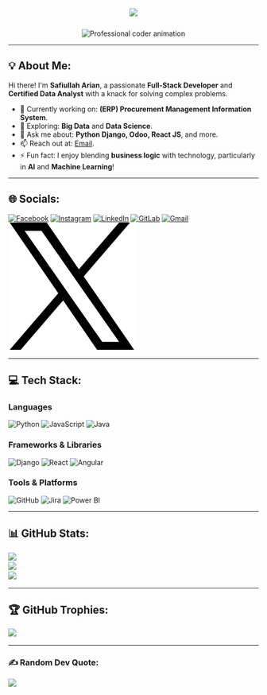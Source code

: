 <h1 align="center">
  <a href="https://git.io/typing-svg">
    <img src="https://readme-typing-svg.herokuapp.com/?lines=Hello,+There!+👋;I'm+Safiullah+Arian...;Full-Stack+Developer;Certified+Data+Analyst;Nice+to+meet+you!&center=true&size=30&color=fe428e">
  </a>
</h1>

<div align="center">
  <img src="https://github.com/user-attachments/assets/754f7f48-57b4-4b8f-9054-b21ef7803698" width="300px" alt="Professional coder animation" />
</div>

---

## 💡 About Me:
Hi there! I'm **Safiullah Arian**, a passionate **Full-Stack Developer** and **Certified Data Analyst** with a knack for solving complex problems.  
- 🔭 Currently working on: **(ERP) Procurement Management Information System**.  
- 🌱 Exploring: **Big Data** and **Data Science**.  
- 💬 Ask me about: **Python Django, Odoo, React JS**, and more.  
- 📫 Reach out at: [Email](mailto:ahsas.a246@gmail.com).  
- ⚡ Fun fact: I enjoy blending **business logic** with technology, particularly in **AI** and **Machine Learning**!  

---

## 🌐 Socials:
[![Facebook](https://img.shields.io/badge/Facebook-%231877F2.svg?logo=Facebook&logoColor=white)](https://www.facebook.com/profile.php?id=100004678578540) 
[![Instagram](https://img.shields.io/badge/Instagram-%23E4405F.svg?logo=Instagram&logoColor=white)](https://www.instagram.com/safiullah_arian) 
[![LinkedIn](https://img.shields.io/badge/LinkedIn-%230077B5.svg?logo=linkedin&logoColor=white)](https://www.linkedin.com/in/safiullaharian) 
[![GitLab](https://img.icons8.com/color/2x/gitlab.png)](https://gitlab.com/safiullah-arian)
[![Gmail](https://img.icons8.com/color/2x/gmail.png)](mailto:ahsas.a246@gmail.com)
[![Twitter](https://github.com/devicons/devicon/blob/master/icons/twitter/twitter-original.svg)](https://x.com/safiullaharian1)

---

## 💻 Tech Stack:
### Languages
![Python](https://img.shields.io/badge/python-3670A0?style=for-the-badge&logo=python&logoColor=ffdd54) 
![JavaScript](https://img.shields.io/badge/javascript-%23323330.svg?style=for-the-badge&logo=javascript&logoColor=%23F7DF1E) 
![Java](https://img.shields.io/badge/java-%23ED8B00.svg?style=for-the-badge&logo=openjdk&logoColor=white) 

### Frameworks & Libraries
![Django](https://img.shields.io/badge/django-%23092E20.svg?style=for-the-badge&logo=django&logoColor=white) 
![React](https://img.shields.io/badge/react-%2320232a.svg?style=for-the-badge&logo=react&logoColor=%2361DAFB) 
![Angular](https://img.shields.io/badge/angular-%23DD0031.svg?style=for-the-badge&logo=angular&logoColor=white) 

### Tools & Platforms
![GitHub](https://img.shields.io/badge/github-%23121011.svg?style=for-the-badge&logo=github&logoColor=white) 
![Jira](https://img.shields.io/badge/jira-%230A0FFF.svg?style=for-the-badge&logo=jira&logoColor=white) 
![Power BI](https://img.shields.io/badge/power_bi-F2C811?style=for-the-badge&logo=powerbi&logoColor=black)

---

## 📊 GitHub Stats:
![](https://github-readme-stats.vercel.app/api?username=safiullah-arian&theme=tokyonight&hide_border=true)  
![](https://github-readme-streak-stats.herokuapp.com/?user=safiullah-arian&theme=tokyonight&hide_border=true)  
![](https://github-readme-stats.vercel.app/api/top-langs/?username=safiullah-arian&theme=tokyonight&layout=compact&hide_border=true)

---

## 🏆 GitHub Trophies:
![](https://github-profile-trophy.vercel.app/?username=safiullah-arian&theme=radical&no-frame=false&no-bg=false&margin-w=4)

---

### ✍️ Random Dev Quote:
![](https://quotes-github-readme.vercel.app/api?type=horizontal&theme=radical)
